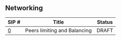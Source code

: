 ## Networking

| SIP #         | Title | Status |
|---------------|-------|--------|
| [0](./peers-limiting.md) | Peers limiting and Balancing | DRAFT |